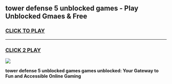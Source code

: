 
## tower defense 5 unblocked games - Play Unblocked Gmaes & Free
<h3>
<a href="https://premium.freeplayer.one?title=tower_defense_5_unblocked_games&ref=20F">CLICK TO PLAY</a></h3>
<hr>

<h3>
<a href="https://premium.freeplayer.one?title=tower_defense_5_unblocked_games&ref=20F">CLICK 2 PLAY</a>
  
</h3>

<a href="https://premium.freeplayer.one?title=tower_defense_5_unblocked_games&ref=20F/"><img src="https://clearcache.store/games.png"></a>


**tower defense 5 unblocked games games unblocked: Your Gateway to Fun and Accessible Online Gaming**
